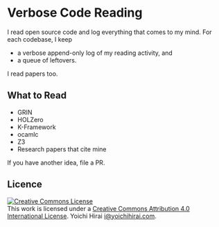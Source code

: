 # Verbose Code Reading

I read open source code and log everything that comes to my mind.  For each codebase, I keep
* a verbose append-only log of my reading activity, and
* a queue of leftovers.

I read papers too.

## What to Read

* GRIN
* HOLZero
* K-Framework
* ocamlc
* Z3
* Research papers that cite mine

If you have another idea, file a PR.

## Licence

<a rel="license" href="http://creativecommons.org/licenses/by/4.0/"><img alt="Creative Commons License" style="border-width:0" src="https://i.creativecommons.org/l/by/4.0/88x31.png" /></a><br />This work is licensed under a <a rel="license" href="http://creativecommons.org/licenses/by/4.0/">Creative Commons Attribution 4.0 International License</a>.  Yoichi Hirai <i@yoichihirai.com>.
